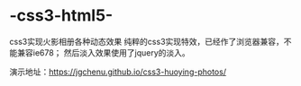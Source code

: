 # -css3-html5-
css3实现火影相册各种动态效果
纯粹的css3实现特效，已经作了浏览器兼容，不能兼容ie678；
然后淡入效果使用了jquery的淡入。
<br/>

演示地址：https://jgchenu.github.io/css3-huoying-photos/
